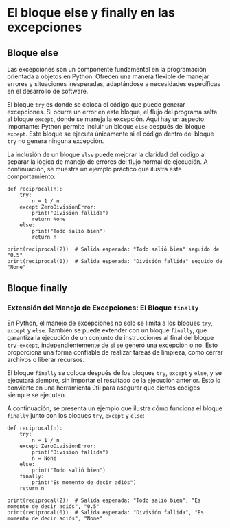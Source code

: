 # El bloque else y finally en las excepciones

## Bloque else

Las excepciones son un componente fundamental en la programación orientada a objetos en Python. Ofrecen una manera flexible de manejar errores y situaciones inesperadas, adaptándose a necesidades específicas en el desarrollo de software. 

El bloque `try` es donde se coloca el código que puede generar excepciones. Si ocurre un error en este bloque, el flujo del programa salta al bloque `except`, donde se maneja la excepción. Aquí hay un aspecto importante: Python permite incluir un bloque `else` después del bloque `except`. Este bloque se ejecuta únicamente si el código dentro del bloque `try` no genera ninguna excepción.

La inclusión de un bloque `else` puede mejorar la claridad del código al separar la lógica de manejo de errores del flujo normal de ejecución. A continuación, se muestra un ejemplo práctico que ilustra este comportamiento:

```
def reciprocal(n):
    try:
        n = 1 / n
    except ZeroDivisionError:
        print("División fallida")
        return None
    else:
        print("Todo salió bien")
        return n

print(reciprocal(2))  # Salida esperada: "Todo salió bien" seguido de "0.5"
print(reciprocal(0))  # Salida esperada: "División fallida" seguido de "None"
```

## Bloque finally

### Extensión del Manejo de Excepciones: El Bloque `finally`

En Python, el manejo de excepciones no solo se limita a los bloques `try`, `except` y `else`. También se puede extender con un bloque `finally`, que garantiza la ejecución de un conjunto de instrucciones al final del bloque `try-except`, independientemente de si se generó una excepción o no. Esto proporciona una forma confiable de realizar tareas de limpieza, como cerrar archivos o liberar recursos.

El bloque `finally` se coloca después de los bloques `try`, `except` y `else`, y se ejecutará siempre, sin importar el resultado de la ejecución anterior. Esto lo convierte en una herramienta útil para asegurar que ciertos códigos siempre se ejecuten.

A continuación, se presenta un ejemplo que ilustra cómo funciona el bloque `finally` junto con los bloques `try`, `except` y `else`:

```
def reciprocal(n):
    try:
        n = 1 / n
    except ZeroDivisionError:
        print("División fallida")
        n = None
    else:
        print("Todo salió bien")
    finally:
        print("Es momento de decir adiós")
    return n

print(reciprocal(2))  # Salida esperada: "Todo salió bien", "Es momento de decir adiós", "0.5"
print(reciprocal(0))  # Salida esperada: "División fallida", "Es momento de decir adiós", "None"
```

